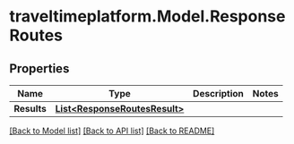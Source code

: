 # traveltimeplatform.Model.ResponseRoutes
## Properties

Name | Type | Description | Notes
------------ | ------------- | ------------- | -------------
**Results** | [**List&lt;ResponseRoutesResult&gt;**](ResponseRoutesResult.md) |  | 

[[Back to Model list]](../README.md#documentation-for-models) [[Back to API list]](../README.md#documentation-for-api-endpoints) [[Back to README]](../README.md)

